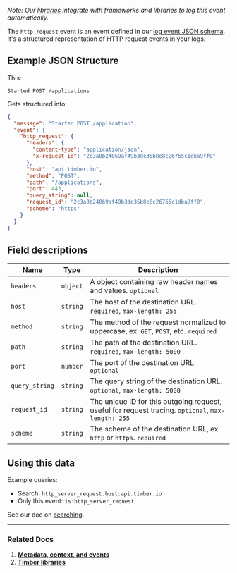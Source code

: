 *Note: Our [libraries](/languages) integrate with frameworks and libraries to log this event automatically.*

The `http_request` event is an event defined in our [log event JSON schema](/concepts/log-event-json-schema). It's a structured representation of HTTP request events in your logs.

## Example JSON Structure

This:

```
Started POST /applications
```

Gets structured into:

```json
{
  "message": "Started POST /application",
  "event": {
    "http_request": {
      "headers": {
        "content-type": "application/json",
        "x-request-id": "2c3a0b24069af49b3de35b8e8c26765c1dba9ff0"
      },
      "host": "api.timber.io",
      "method": "POST",
      "path": "/applications",
      "port": 443,
      "query_string": null,
      "request_id": "2c3a0b24069af49b3de35b8e8c26765c1dba9ff0",
      "scheme": "https"
    }
  }
}
```


## Field descriptions

Name | Type | Description
-----|------|------------
`headers` | `object` | A object containing raw header names and values. `optional`
`host` | `string` | The host of the destination URL. `required`, `max-length: 255`
`method` | `string` | The method of the request normalized to uppercase, ex: `GET`, `POST`, etc. `required`
`path` | `string` | The path of the destination URL. `required`, `max-length: 5000`
`port` | `number` | The port of the destination URL. `optional`
`query_string` | `string` | The query string of the destination URL. `optional`, `max-length: 5000`
`request_id` | `string` | The unique ID for this outgoing request, useful for request tracing. `optional`, `max-length: 255`
`scheme` | `string` | The scheme of the destination URL, ex: `http` or `https`. `required`


## Using this data

Example queries:

* Search: `http_server_request.host:api.timber.io`
* Only this event: `is:http_server_request`

See our doc on [searching](/app/console/searching).

---

### Related Docs

1. [**Metadata, context, and events**](/concepts/metadata-context-and-events)
2. [**Timber libraries**](/languages)
